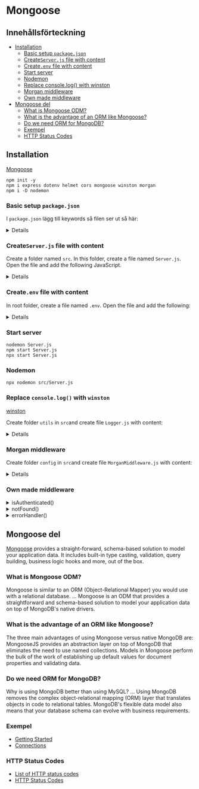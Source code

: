 # Mongoose

## Innehållsförteckning

- [Installation](#installation)
    - [Basic setup `package.json`](#basic-setup-packagejson)
    - [Create`Server.js` file with content](#createserverjs-file-with-content)
    - [Create`.env` file with content](#createenv-file-with-content)
    - [Start server](#start-server)
    - [Nodemon](#nodemon)
    - [Replace console.log() with winston](#replace-consolelog-with-winston)
    - [Morgan middleware](#morgan-middleware)
    - [Own made middleware](#own-made-middleware)
- [Mongoose del](#mongoose-del)
    - [What is Mongoose ODM?](#what-is-mongoose-odm)
    - [What is the advantage of an ORM like Mongoose?](#what-is-the-advantage-of-an-orm-like-mongoose)
    - [Do we need ORM for MongoDB?](#do-we-need-orm-for-mongodb)
    - [Exempel](#exempel)
    - [HTTP Status Codes](#http-status-codes)

## Installation

[Mongoose](https://mongoosejs.com/docs/)

```shell
npm init -y
npm i express dotenv helmet cors mongoose winston morgan
npm i -D nodemon
```

### Basic setup `package.json`

I `package.json` lägg till keywords så filen ser ut så här:

<details>

```json
{
  "name": "mongose",
  "version": "1.0.0",
  "description": "",
  "main": "src/Server.js",
  "type": "module",
  "scripts": {
    "start": "node .",
    "test": "echo \"Error: no test specified\" && exit 1"
  },
  "keywords": [
    "RestAPI",
    "Express",
    "cors",
    "mongodb",
    "mongoose"
  ],
  "author": "Lars Strömberg",
  "license": "ISC",
  "dependencies": {
    "cors": "^2.8.5",
    "dotenv": "^10.0.0",
    "express": "^4.17.1",
    "helmet": "^4.6.0",
    "mongodb": "^4.1.3",
    "mongoose": "^6.0.10",
    "morgan": "^1.10.0",
    "winston": "^3.3.3"
  },
  "devDependencies": {
    "nodemon": "^2.0.13"
  }
}

```

</details>

### Create`Server.js` file with content

Create a folder named `src`. In this folder, create a file named `Server.js`. Open the file and add the following
JavaScript.

<details>

```javascript
import express from 'express'
import dotenv from 'dotenv'
import cors from 'cors'
import { MongoClient } from 'mongodb'

dotenv.config()
const app = express();
const port = process.env.PORT
const mongodb_url = process.env.MONGODB_URL
const dbName = process.env.MONGODB_DB_NAME
const dbCollection = process.env.MONGODB_COLLECTION

app.use(cors({
    origin: '*',
    methods: ['GET', 'POST', 'PUT', 'DELETE']
}))

app.use(express.urlencoded({ extended: false }))
app.use(express.json())

// define a route handler for the default home page
app.get("/", (req, res) => {
    res.send("API is Alive!");
});

// start the Express server
app.listen(port, () => {
    console.log(`server started at http://localhost:${ port }`);
});
```

</details>

### Create`.env` file with content

In root folder, create a file named `.env`. Open the file and add the following:

<details>

```env
PORT=3001
MONGODB_URL=mongodb://localhost:27017/
MONGODB_DB_NAME=api
MONGODB_COLLECTION=users
NODE_ENV=development
```

</details>

### Start server

```shell
nodemon Server.js
npm start Server.js
npx start Server.js
```

### Nodemon

```shell
npx nodemon src/Server.js
```

### Replace `console.log()` with `winston`

[winston](https://www.npmjs.com/package/winston)

Create folder `utils` in `src`and create file `Logger.js` with content:

<details>

```javascript
import winston from 'winston'

const levels = {
    error: 0,
    warn: 1,
    info: 2,
    http: 3,
    debug: 4,
}

const level = () => {
    const env = process.env.NODE_ENV || 'development'
    const isDevelopment = env === 'development'
    return isDevelopment ? 'debug' : 'warn'
}

const colors = {
    error: 'red',
    warn: 'yellow',
    info: 'green',
    http: 'magenta',
    debug: 'white',
}

winston.addColors(colors)

const format = winston.format.combine(
    winston.format.timestamp({ format: 'YYYY-MM-DD HH:mm:ss:ms' }),
    winston.format.colorize({ all: true }),
    winston.format.printf(
        (info) => `${ info.timestamp } ${ info.level }: ${ info.message }`,
    ),
)

const transports = [
    new winston.transports.Console(),
    new winston.transports.File({
        filename: 'logs/error.log',
        level: 'error',
    }),
    new winston.transports.File({ filename: 'logs/all.log' }),
]

const Logger = winston.createLogger({
    level: level(),
    levels,
    format,
    transports,
})

export default Logger
```

In `Server.js` import:

```javascript
import Logger from "./utils/Logger.js";
```

</details>

### Morgan middleware

Create folder `config` in `src`and create file `MorganMiddleware.js` with content:

<details>

```javascript
import morgan from "morgan";

import Logger from "../utils/Logger.js";

// Override the stream method by telling
// Morgan to use our custom logger instead of the console.log.
const stream = {
// Use the http severity
    write: (message) => Logger.http(message),
};

// Skip all the Morgan http log if the
// application is not running in development mode.
// This method is not really needed here since
// we already told to the logger that it should print
// only warning and error messages in production.
const skip = () => {
    const env = process.env.NODE_ENV || "development";
    return env !== "development";
};

// Build the morgan middlewares
const morganMiddleware = morgan(
// Define message format string (this is the default one).
// The message format is made from tokens, and each token is
// defined inside the Morgan library.
// You can create your custom token to show what do you want from a request.
    ":method :url :status :res[content-length] - :response-time ms",
// Options: in this case, I overwrote the stream and the skip logic.
// See the methods above.
    { stream, skip }
);

export default morganMiddleware;
```

</details>

### Own made middleware

<details>

<summary>isAuthenticated()</summary>

```javascript
app.use(isAuthenticated)

function isAuthenticated(req, res, next) {
  Logger.info(req.query.admin)
  next()
}

app.get("/user", (req, res) => {
  res.send("API is Alive!");
});
```

Send query `http://localhost:3001/user?admin=true`

`Logger` will show `true` in console

```javascript
app.use(isAuthenticated)

function isAuthenticated(req, res, next) {
  req.query.admin === true
          ? res.next('You are Admin')
          : res.next("You can't make calls to this API URL")
  Logger.info(req.query.admin)
  next()
}

app.get("/user", (req, res) => {
  res.send("User API!");
});
```

`isAuthenticated(req, res, next)` will block all traffic without `?admin=true`

So we apply `isAuthenticated(req, res, next)` to only certain functions like this:

```javascript
// app.use(isAuthenticated)

function isAuthenticated(req, res, next) {
  req.query.admin === true
          ? res.next('You are Admin')
          : res.next("You can't make calls to this API URL")
  Logger.info(req.query.admin)
  next()
}

app.get("/user", isAuthenticated, (req, res) => {
  res.send("User API!");
});
```

</details>

<details>

<summary>notFound()</summary>

```javascript
function notFound(req, res, next) {
    const error = new Error('Not Found')
    res.status(404)
    next(error)
}

// After all valid url's
app.use(notFound)
```

</details>

<details>

<summary>errorHandler()</summary>

```javascript
function notFound(req, res, next) {
    const error = new Error('Not Found')
    res.status(404)
    next(error)
}

// After all valid url's
app.use(notFound)
```

</details>

## Mongoose del

[Mongoose](https://mongoosejs.com/) provides a straight-forward, schema-based solution to model your application data. It includes built-in type casting, validation, query building, business logic hooks and more, out of the box.

### What is Mongoose ODM?

Mongoose is similar to an ORM (Object-Relational Mapper) you would use with a relational database. ... Mongoose is an ODM that provides a straightforward and schema-based solution to model your application data on top of MongoDB's native drivers.

### What is the advantage of an ORM like Mongoose?

The three main advantages of using Mongoose versus native MongoDB are: MongooseJS provides an abstraction layer on top of MongoDB that eliminates the need to use named collections. Models in Mongoose perform the bulk of the work of establishing up default values for document properties and validating data.

### Do we need ORM for MongoDB?

Why is using MongoDB better than using MySQL? ... Using MongoDB removes the complex object-relational mapping (ORM) layer that translates objects in code to relational tables. MongoDB's flexible data model also means that your database schema can evolve with business requirements.

### Exempel

- [Getting Started](https://mongoosejs.com/docs/index.html)
- [Connections](https://mongoosejs.com/docs/connections.html)

### HTTP Status Codes

- [List of HTTP status codes](https://en.wikipedia.org/wiki/List_of_HTTP_status_codes)
- [HTTP Status Codes](https://httpstatuses.com/)

